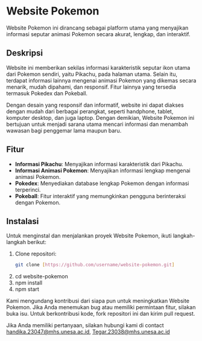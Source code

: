 # Website Pokemon

Website Pokemon ini dirancang sebagai platform utama yang menyajikan informasi seputar animasi Pokemon secara akurat, lengkap, dan interaktif.

## Deskripsi

Website ini memberikan sekilas informasi karakteristik seputar ikon utama dari Pokemon sendiri, yaitu Pikachu, pada halaman utama. Selain itu, terdapat informasi lainnya mengenai animasi Pokemon yang dikemas secara menarik, mudah dipahami, dan responsif.
Fitur lainnya yang tersedia termasuk Pokedex dan Pokeball.

Dengan desain yang responsif dan informatif, website ini dapat diakses dengan mudah dari berbagai perangkat, seperti handphone, tablet, komputer desktop, dan juga laptop.
Dengan demikian, Website Pokemon ini bertujuan untuk menjadi sarana utama mencari informasi dan menambah wawasan bagi penggemar lama maupun baru.

## Fitur

- **Informasi Pikachu**: Menyajikan informasi karakteristik dari Pikachu.
- **Informasi Animasi Pokemon**: Menyajikan informasi lengkap mengenai animasi Pokemon.
- **Pokedex**: Menyediakan database lengkap Pokemon dengan informasi terperinci.
- **Pokeball**: Fitur interaktif yang memungkinkan pengguna berinteraksi dengan Pokemon.

## Instalasi

Untuk menginstal dan menjalankan proyek Website Pokemon, ikuti langkah-langkah berikut:

1. Clone repositori:
   ```bash
   git clone [https://github.com/username/website-pokemon.git]
2. cd website-pokemon
3. npm install
4. npm start

Kami mengundang kontribusi dari siapa pun untuk meningkatkan Website Pokemon.
Jika Anda menemukan bug atau memiliki permintaan fitur, silakan buka isu.
Untuk berkontribusi kode, fork repositori ini dan kirim pull request.

Jika Anda memiliki pertanyaan, silakan hubungi kami di contact handika.23047@mhs.unesa.ac.id, Tegar.23038@mhs.unesa.ac.id
